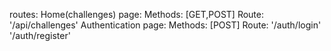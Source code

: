 routes:
  Home(challenges) page:
    Methods: [GET,POST]
    Route: '/api/challenges'
  Authentication page:
    Methods: [POST]
    Route: 
        '/auth/login'
        '/auth/register'
    
